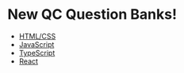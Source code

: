 # New QC Question Banks!

 - [HTML/CSS](./QC-HTML-CSS.md)
 - [JavaScript](./QC-JavaScript.md)
 - [TypeScript](./QC-TypeScript.md)
 - [React](./QC-React.md)


